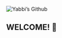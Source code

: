 ![Yabbi’s Github](https://github.com/user-attachments/assets/677ab53e-a67c-456f-bdfd-2acf092c7a7e)
## WELCOME! 👋

